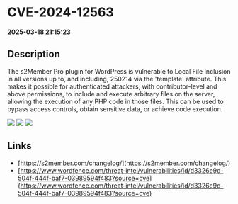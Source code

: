 # CVE-2024-12563

**2025-03-18 21:15:23**

## Description
The s2Member Pro plugin for WordPress is vulnerable to Local File Inclusion in all versions up to, and including, 250214 via the 'template' attribute. This makes it possible for authenticated attackers, with contributor-level and above permissions, to include and execute arbitrary files on the server, allowing the execution of any PHP code in those files. This can be used to bypass access controls, obtain sensitive data, or achieve code execution.

![](https://img.shields.io/static/v1?label=Score&message=8.8&color=red)
![](https://img.shields.io/static/v1?label=Severity&message=HIGH&color=red)
![](https://img.shields.io/static/v1?label=CWE&message=RFI&color=green)

## Links
- [https://s2member.com/changelog/](https://s2member.com/changelog/)
- [https://www.wordfence.com/threat-intel/vulnerabilities/id/d3326e9d-504f-444f-baf7-03989594f483?source=cve](https://www.wordfence.com/threat-intel/vulnerabilities/id/d3326e9d-504f-444f-baf7-03989594f483?source=cve)
